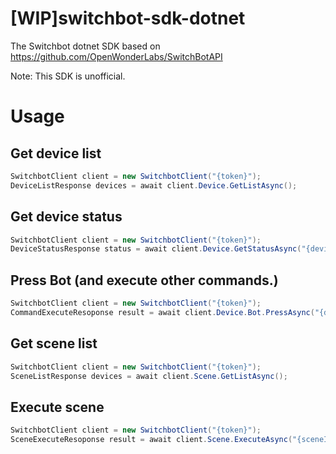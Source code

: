 # [WIP]switchbot-sdk-dotnet
The Switchbot dotnet SDK based on https://github.com/OpenWonderLabs/SwitchBotAPI

Note: This SDK is unofficial.

# Usage
## Get device list
``` cs
SwitchbotClient client = new SwitchbotClient("{token}");
DeviceListResponse devices = await client.Device.GetListAsync();
```

## Get device status
``` cs
SwitchbotClient client = new SwitchbotClient("{token}");
DeviceStatusResponse status = await client.Device.GetStatusAsync("{deviceId}");
```

## Press Bot (and execute other commands.)
``` cs
SwitchbotClient client = new SwitchbotClient("{token}");
CommandExecuteResoponse result = await client.Device.Bot.PressAsync("{deviceId}");
```

## Get scene list
``` cs
SwitchbotClient client = new SwitchbotClient("{token}");
SceneListResponse devices = await client.Scene.GetListAsync();
```

## Execute scene
``` cs
SwitchbotClient client = new SwitchbotClient("{token}");
SceneExecuteResoponse result = await client.Scene.ExecuteAsync("{sceneId}");
```